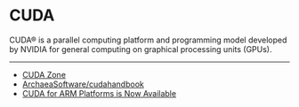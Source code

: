 # CUDA

CUDA® is a parallel computing platform and programming model developed by NVIDIA for general computing on graphical processing units (GPUs).

-----

* [CUDA Zone](https://developer.nvidia.com/cuda-zone)
* [ArchaeaSoftware/cudahandbook](https://github.com/ArchaeaSoftware/cudahandbook)
* [CUDA for ARM Platforms is Now Available](https://devblogs.nvidia.com/cuda-arm-platforms-now-available/)
